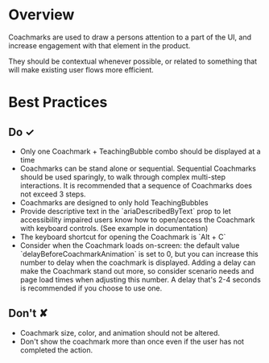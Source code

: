 # Overview
Coachmarks are used to draw a persons attention to a part of the UI, and increase engagement with that element
in the product.

They should be contextual whenever possible, or related to something that will make existing user flows more efficient.


# Best Practices

## Do &#10003;
- Only one Coachmark + TeachingBubble combo should be displayed at a time
- Coachmarks can be stand alone or sequential. Sequential Coachmarks should be used sparingly, to walk through complex multi-step interactions. It is recommended that a sequence of Coachmarks does not exceed 3 steps.
- Coachmarks are designed to only hold TeachingBubbles
- Provide descriptive text in the &#x60;ariaDescribedByText&#x60; prop to let accessibility impaired users know how to open&#x2F;access the Coachmark with keyboard controls. (See example in documentation)
- The keyboard shortcut for opening the Coachmark is &#x60;Alt + C&#x60;
- Consider when the Coachmark loads on-screen: the default value &#x60;delayBeforeCoachmarkAnimation&#x60; is set to 0, but you can increase this number to delay when the coachmark is displayed. Adding a delay can make the Coachmark stand out more, so consider scenario needs and page load times when adjusting this number. A delay that&#39;s 2-4 seconds is recommended if you choose to use one.

## Don't &#10008;
- Coachmark size, color, and animation should not be altered.
- Don&#39;t show the coachmark more than once even if the user has not completed the action.